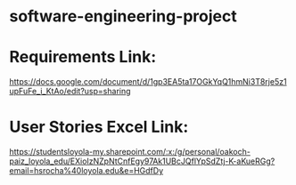 # software-engineering-project

# Requirements Link:
https://docs.google.com/document/d/1gp3EA5ta17OGkYqQ1hmNi3T8rje5z1upFuFe_i_KtAo/edit?usp=sharing

# User Stories Excel Link:
https://studentsloyola-my.sharepoint.com/:x:/g/personal/oakoch-paiz_loyola_edu/EXioIzNZpNtCnfEgy97Ak1UBcJQflYpSdZtj-K-aKueRGg?email=hsrocha%40loyola.edu&e=HGdfDy
